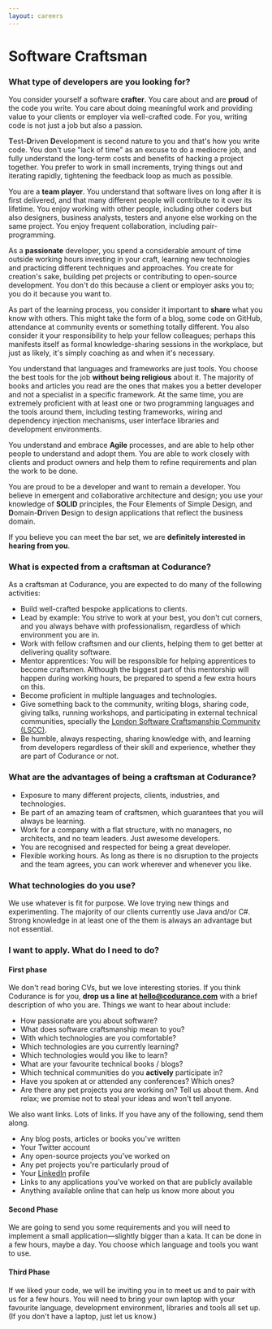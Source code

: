 ```yaml
---
layout: careers
---
```


# Software Craftsman

### What type of developers are you looking for?

You consider yourself a software **crafter**. You care about and are **proud** of the code you write. You care about doing meaningful work and providing value to your clients or employer via well-crafted code. For you, writing code is not just a job but also a passion.

**T**est-**D**riven **D**evelopment is second nature to you and that's how you write code. You don't use "lack of time" as an excuse to do a mediocre job, and fully understand the long-term costs and benefits of hacking a project together. You prefer to work in small increments, trying things out and iterating rapidly, tightening the feedback loop as much as possible.

You are a **team player**. You understand that software lives on long after it is first delivered, and that many different people will contribute to it over its lifetime. You enjoy working with other people, including other coders but also designers, business analysts, testers and anyone else working on the same project. You enjoy frequent collaboration, including pair-programming.

As a **passionate** developer, you spend a considerable amount of time outside working hours investing in your craft, learning new technologies and practicing different techniques and approaches. You create for creation's sake, building pet projects or contributing to open-source development. You don't do this because a client or employer asks you to; you do it because you want to.

As part of the learning process, you consider it important to **share** what you know with others. This might take the form of a blog, some code on GitHub, attendance at community events or something totally different. You also consider it your responsibility to help your fellow colleagues; perhaps this manifests itself as formal knowledge-sharing sessions in the workplace, but just as likely, it's simply coaching as and when it's necessary.

You understand that languages and frameworks are just tools. You choose the best tools for the job **without being religious** about it. The majority of books and articles you read are the ones that makes you a better developer and not a specialist in a specific framework. At the same time, you are extremely proficient with at least one or two programming languages and the tools around them, including testing frameworks, wiring and dependency injection mechanisms, user interface libraries and development environments.

You understand and embrace **Agile** processes, and are able to help other people to understand and adopt them. You are able to work closely with clients and product owners and help them to refine requirements and plan the work to be done.

You are proud to be a developer and want to remain a developer. You believe in emergent and collaborative architecture and design; you use your knowledge of **SOLID** principles, the Four Elements of Simple Design, and **D**omain-**D**riven **D**esign to design applications that reflect the business domain.

If you believe you can meet the bar set, we are **definitely interested in hearing from you**.

### What is expected from a craftsman at Codurance?

As a craftsman at Codurance, you are expected to do many of the following activities:

  * Build well-crafted bespoke applications to clients.
  * Lead by example: You strive to work at your best, you don't cut corners, and you always behave with professionalism, regardless of which environment you are in.
  * Work with fellow craftsmen and our clients, helping them to get better at delivering quality software.
  * Mentor apprentices: You will be responsible for helping apprentices to become craftsmen. Although the biggest part of this mentorship will happen during working hours, be prepared to spend a few extra hours on this.
  * Become proficient in multiple languages and technologies.
  * Give something back to the community, writing blogs, sharing code, giving talks, running workshops, and participating in external technical communities, specially the [London Software Craftsmanship Community (LSCC)](http://londonswcraft.com).
  * Be humble, always respecting, sharing knowledge with, and learning from developers regardless of their skill and experience, whether they are part of Codurance or not.

### What are the advantages of being a craftsman at Codurance?

  * Exposure to many different projects, clients, industries, and technologies.
  * Be part of an amazing team of craftsmen, which guarantees that you will always be learning.
  * Work for a company with a flat structure, with no managers, no architects, and no team leaders. Just awesome developers.
  * You are recognised and respected for being a great developer.
  * Flexible working hours. As long as there is no disruption to the projects and the team agrees, you can work wherever and whenever you like.

### What technologies do you use?

We use whatever is fit for purpose. We love trying new things and experimenting. The majority of our clients currently use Java and/or C#. Strong knowledge in at least one of the them is always an advantage but not essential.

### I want to apply. What do I need to do?

#### First phase

We don't read boring CVs, but we love interesting stories. If you think Codurance is for you, **drop us a line at [hello@codurance.com](mailto:hello@codurance.com)** with a brief description of who you are. Things we want to hear about include:

  * How passionate are you about software?
  * What does software craftsmanship mean to you?
  * With which technologies are you comfortable?
  * Which technologies are you currently learning?
  * Which technologies would you like to learn?
  * What are your favourite technical books / blogs?
  * Which technical communities do you **actively** participate in?
  * Have you spoken at or attended any conferences? Which ones?
  * Are there any pet projects you are working on? Tell us about them. And relax; we promise not to steal your ideas and won't tell anyone.

We also want links. Lots of links. If you have any of the following, send them along.

  * Any blog posts, articles or books you've written
  * Your Twitter account
  * Any open-source projects you've worked on
  * Any pet projects you're particularly proud of
  * Your [LinkedIn](http://www.linkedin.com) profile
  * Links to any applications you've worked on that are publicly available
  * Anything available online that can help us know more about you

#### Second Phase

We are going to send you some requirements and you will need to implement a small application—slightly bigger than a kata. It can be done in a few hours, maybe a day. You choose which language and tools you want to use.

#### Third Phase

If we liked your code, we will be inviting you in to meet us and to pair with us for a few hours. You will need to bring your own laptop with your favourite language, development environment, libraries and tools all set up. (If you don't have a laptop, just let us know.)
